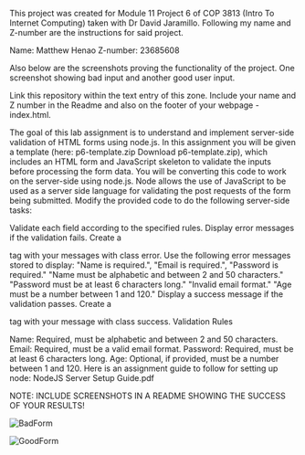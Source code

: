 This project was created for Module 11 Project 6 of COP 3813 (Intro To Internet Computing) taken with Dr David Jaramillo. Following my name and Z-number are the instructions for said project.

Name: Matthew Henao Z-number: 23685608

Also below are the screenshots proving the functionality of the project. One screenshot showing bad input and another good user input.




Link this repository within the text entry of this zone. Include your name and Z number in the Readme and also on the footer of your webpage - index.html.

The goal of this lab assignment is to understand and implement server-side validation of HTML forms using node.js. In this assignment you will be given a template (here: p6-template.zip Download p6-template.zip), which includes an HTML form and JavaScript skeleton to validate the inputs before processing the form data. You will be converting this code to work on the server-side using node.js. Node allows the use of JavaScript to be used as a server side language for validating the post requests of the form being submitted. Modify the provided code to do the following server-side tasks:

Validate each field according to the specified rules. Display error messages if the validation fails. Create a

tag with your messages with class error. Use the following error messages stored to display: "Name is required.", "Email is required.", "Password is required." "Name must be alphabetic and between 2 and 50 characters." "Password must be at least 6 characters long." "Invalid email format." "Age must be a number between 1 and 120." Display a success message if the validation passes. Create a

tag with your message with class success. Validation Rules

Name: Required, must be alphabetic and between 2 and 50 characters. Email: Required, must be a valid email format. Password: Required, must be at least 6 characters long. Age: Optional, if provided, must be a number between 1 and 120. Here is an assignment guide to follow for setting up node: NodeJS Server Setup Guide.pdf

NOTE: INCLUDE SCREENSHOTS IN A README SHOWING THE SUCCESS OF YOUR RESULTS!

![BadForm](https://github.com/user-attachments/assets/f0bf220b-cedb-4ac5-a1c7-99fd6942d960)


![GoodForm](https://github.com/user-attachments/assets/ee680390-c7a3-4dae-811c-06127d6d7dad)

